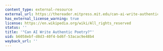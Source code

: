 ```yaml
---
content_type: external-resource
external_url: https://thereader.mitpress.mit.edu/can-ai-write-authentic-poetry/
has_external_license_warning: true
license: https://en.wikipedia.org/wiki/All_rights_reserved
status: ''
title: '"Can AI Write Authentic Poetry?"'
uid: b6058ebf-d8d3-40f4-bd6f-53acac9e48b4
wayback_url: ''
---
```

